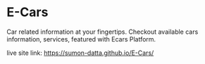 # E-Cars
Car related information at your fingertips. Checkout available cars information, services, featured with Ecars Platform.

live site link: https://sumon-datta.github.io/E-Cars/
